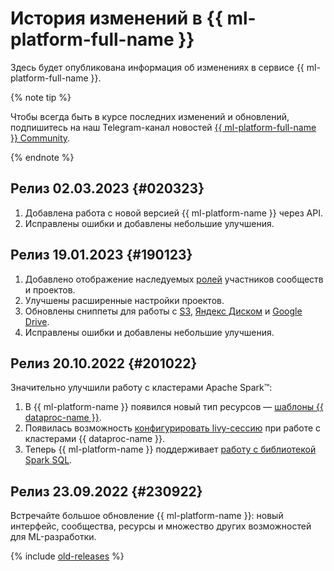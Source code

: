 # История изменений в {{ ml-platform-full-name }}

Здесь будет опубликована информация об изменениях в сервисе {{ ml-platform-full-name }}.


{% note tip %}

Чтобы всегда быть в курсе последних изменений и обновлений, подпишитесь на наш Telegram-канал новостей [{{ ml-platform-full-name }} Community](https://t.me/yandex_datasphere).

{% endnote %}

## Релиз 02.03.2023 {#020323}

1. Добавлена работа с новой версией {{ ml-platform-name }} через API.
1. Исправлены ошибки и добавлены небольшие улучшения.

## Релиз 19.01.2023 {#190123}

1. Добавлено отображение наследуемых [ролей](security/index.md) участников сообществ и проектов.
1. Улучшены расширенные настройки проектов.
1. Обновлены сниппеты для работы с [S3](operations/data/connect-to-s3.md), [Яндекс Диском](operations/data/connect-to-ya-disk.md) и [Google Drive](operations/data/connect-to-google-drive.md).
1. Исправлены ошибки и добавлены небольшие улучшения.

## Релиз 20.10.2022 {#201022}

Значительно улучшили работу с кластерами Apache Spark™:
1. В {{ ml-platform-name }} появился новый тип ресурсов — [шаблоны {{ dataproc-name }}](concepts/data-proc-template.md).
1. Появилась возможность [конфигурировать livy-сессию](concepts/data-proc.md#sessions) при работе с кластерами {{ dataproc-name }}.
1. Теперь {{ ml-platform-name }} поддерживает [работу с библиотекой Spark SQL](concepts/data-proc.md#sql).

## Релиз 23.09.2022 {#230922}

Встречайте большое обновление {{ ml-platform-name }}: новый интерфейс, сообщества, ресурсы и множество других возможностей для ML-разработки.

{% include [old-releases](../_includes/datasphere/migration/release-notes-old.md) %}

